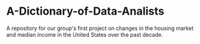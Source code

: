 # A-Dictionary-of-Data-Analists
A repository for our group's first project on changes in the housing market and median income in the United States over the past decade.
